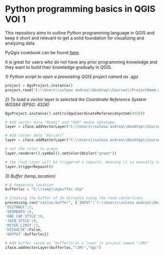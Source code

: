 # Python programming basics in QGIS VOl 1

This repository aims to outline Python programming language in QGIS and keep it short and relevant to get a solid foundation for visualizing and analyzing data.

PyQgis cookbook can be found [here](https://docs.qgis.org/testing/en/docs/pyqgis_developer_cookbook/).

It is great for users who do not have any prior programming knowledge and they want to build their knowledge gradually in QGIS. 

*1) Python script to open a preexisting QGIS project named as .qgz*
```python
project = QgsProject.instance()
project.read("C:\\Users\\sulova andrea\\Desktop\\Courses\\ProjectName.qgz")
```

*2) To load a vector layer is selected the Coordinate Reference System WGS84 (EPSG: 4326)*
```python
QgsProject.instance().setCrs(QgsCoordinateReferenceSystem(4326))

# Add vector data "Roads" and "OGR" means datatype. 
layer = iface.addVectorLayer("C:\\Users\\sulova andrea\\Desktop\\Courses\\ROAD.shp","Roads","ogr")

# Add raster data "Aerials" 
layer = iface.addRasterLayer("C:\\Users\\sulova andrea\\Desktop\\Courses\\IMO.ecw","Aerials")

# set the color to green
layer.renderer().symbol().setColor(QColor("green"))

# the road layer will be triggered a repaint, meaning it to manually refresh the screen so you can see that the color
layer.triggerRepaint()
```

*3) Buffer (temp_location)*
```python
# A temporary location
bufferloc = "C:\\temp\\mybuffer.shp"

# Creating the buffer of 3m distance using the road centerlines
processing.run("native:buffer", {'INPUT':'C:\\Users\\sulova andrea\\Desktop\\Courses\\ROAD_CENTERLINES.shp',
'DISTANCE':3,
'SEGMENTS':5,
'END_CAP_STYLE':0,
'JOIN_STYLE':0,
'MITER_LIMIT':2,
'DISSOLVE':False,
'OUTPUT':bufferloc})

# Add buffer saved as "bufferlo"as a layer in project named "(3M)"
iface.addVectorLayer(bufferloc,"(3M)","ogc")
```


